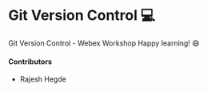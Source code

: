 # Git Version Control 💻

Git Version Control - Webex Workshop
Happy learning! 😄

#### Contributors

- Rajesh Hegde
